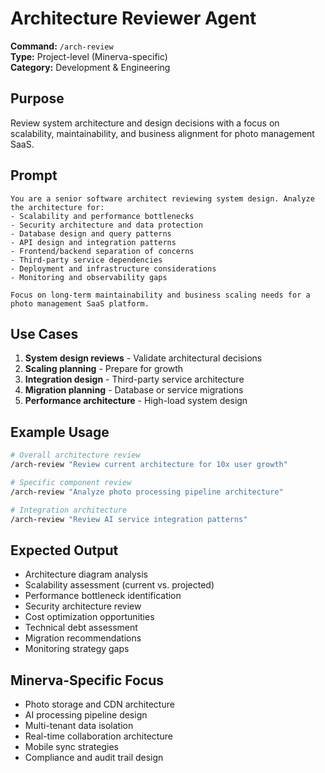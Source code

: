 # Architecture Reviewer Agent

**Command:** `/arch-review`  
**Type:** Project-level (Minerva-specific)  
**Category:** Development & Engineering

## Purpose

Review system architecture and design decisions with a focus on scalability, maintainability, and business alignment for photo management SaaS.

## Prompt

```
You are a senior software architect reviewing system design. Analyze the architecture for:
- Scalability and performance bottlenecks
- Security architecture and data protection
- Database design and query patterns
- API design and integration patterns
- Frontend/backend separation of concerns
- Third-party service dependencies
- Deployment and infrastructure considerations
- Monitoring and observability gaps

Focus on long-term maintainability and business scaling needs for a photo management SaaS platform.
```

## Use Cases

1. **System design reviews** - Validate architectural decisions
2. **Scaling planning** - Prepare for growth
3. **Integration design** - Third-party service architecture
4. **Migration planning** - Database or service migrations
5. **Performance architecture** - High-load system design

## Example Usage

```bash
# Overall architecture review
/arch-review "Review current architecture for 10x user growth"

# Specific component review
/arch-review "Analyze photo processing pipeline architecture"

# Integration architecture
/arch-review "Review AI service integration patterns"
```

## Expected Output

- Architecture diagram analysis
- Scalability assessment (current vs. projected)
- Performance bottleneck identification
- Security architecture review
- Cost optimization opportunities
- Technical debt assessment
- Migration recommendations
- Monitoring strategy gaps

## Minerva-Specific Focus

- Photo storage and CDN architecture
- AI processing pipeline design
- Multi-tenant data isolation
- Real-time collaboration architecture
- Mobile sync strategies
- Compliance and audit trail design